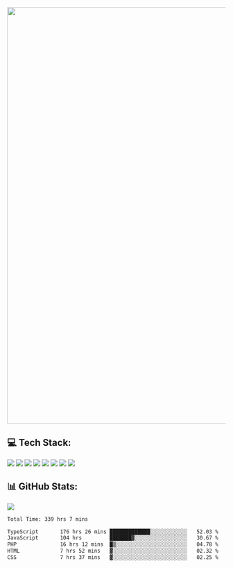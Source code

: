 <img style='width: 100vw' src='./hcampos_gradient.png'>

## 💻 Tech Stack:

![](https://img.shields.io/badge/next%20js-000000?style=for-the-badge&logo=nextdotjs&logoColor=white) ![](https://img.shields.io/badge/Tailwind_CSS-38B2AC?style=for-the-badge&logo=tailwind-css&logoColor=white) ![](https://img.shields.io/badge/React_Query-FF4154?style=for-the-badge&logo=React_Query&logoColor=white) ![](https://img.shields.io/badge/React-20232A?style=for-the-badge&logo=react&logoColor=61DAFB) ![](https://img.shields.io/badge/TypeScript-007ACC?style=for-the-badge&logo=typescript&logoColor=white) ![](https://img.shields.io/badge/JavaScript-323330?style=for-the-badge&logo=javascript&logoColor=F7DF1E) ![](https://img.shields.io/badge/Prisma-3982CE?style=for-the-badge&logo=Prisma&logoColor=white) ![](https://img.shields.io/badge/Supabase-181818?style=for-the-badge&logo=supabase&logoColor=white)

## 📊 GitHub Stats:

![](https://github-readme-stats.vercel.app/api?username=Sakoutecher&show_icons=true&count_private=true&&bg_color=70,11998e,38ef7d&title_color=fff&text_color=fff&icon_color=fff&hide_border=true)<br/>

<!--START_SECTION:waka-->

```txt
Total Time: 339 hrs 7 mins

TypeScript       176 hrs 26 mins █████████████░░░░░░░░░░░░   52.03 %
JavaScript       104 hrs         ███████▓░░░░░░░░░░░░░░░░░   30.67 %
PHP              16 hrs 12 mins  █▒░░░░░░░░░░░░░░░░░░░░░░░   04.78 %
HTML             7 hrs 52 mins   ▓░░░░░░░░░░░░░░░░░░░░░░░░   02.32 %
CSS              7 hrs 37 mins   ▓░░░░░░░░░░░░░░░░░░░░░░░░   02.25 %
```

<!--END_SECTION:waka-->
